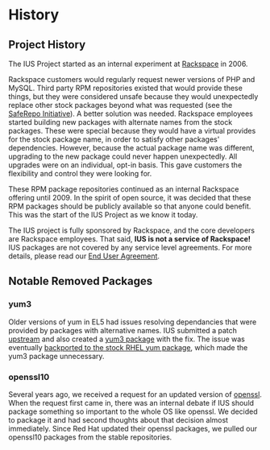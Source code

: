 # History

## Project History

The IUS Project started as an internal experiment at [Rackspace][1] in 2006.

Rackspace customers would regularly request newer versions of PHP and MySQL.
Third party RPM repositories existed that would provide these things, but they
were considered unsafe because they would unexpectedly replace other stock
packages beyond what was requested (see the [SafeRepo Initiative][2]).  A
better solution was needed.  Rackspace employees started building new packages
with alternate names from the stock packages.  These were special because they
would have a virtual provides for the stock package name, in order to satisfy
other packages' dependencies.  However, because the actual package name was
different, upgrading to the new package could never happen unexpectedly.  All
upgrades were on an individual, opt-in basis.  This gave customers the
flexibility and control they were looking for.

These RPM package repositories continued as an internal Rackspace offering
until 2009.  In the spirit of open source, it was decided that these RPM
packages should be publicly available so that anyone could benefit.  This was
the start of the IUS Project as we know it today.

The IUS project is fully sponsored by Rackspace, and the core developers are
Rackspace employees.  That said, **IUS is not a service of Rackspace!**  IUS
packages are not covered by any service level agreements.  For more details,
please read our [End User Agreement][3].

## Notable Removed Packages

### yum3

Older versions of yum in EL5 had issues resolving dependancies that were
provided by packages with alternative names.  IUS submitted a patch
[upstream][4] and also created a [yum3 package][5] with the fix.  The issue was
eventually [backported to the stock RHEL yum package][6], which made the yum3
package unnecessary.

### openssl10

Several years ago, we received a request for an updated version of
[openssl][7].  When the request first came in, there was an internal debate if
IUS should package something so important to the whole OS like openssl.  We
decided to package it and had second thoughts about that decision almost
immediately.  Since Red Hat updated their openssl packages, we pulled our
openssl10 packages from the stable repositories.

[1]: https://www.rackspace.com
[2]: SafeRepo.md
[3]: https://dl.iuscommunity.org/pub/ius/IUS-COMMUNITY-EUA
[4]: http://web.archive.org/web/20120114083114/http://yum.baseurl.org/ticket/296
[5]: https://bugs.launchpad.net/ius/+bug/453543
[6]: https://bugzilla.redhat.com/show_bug.cgi?id=529719
[7]: https://bugs.launchpad.net/ius/+bug/1034961

